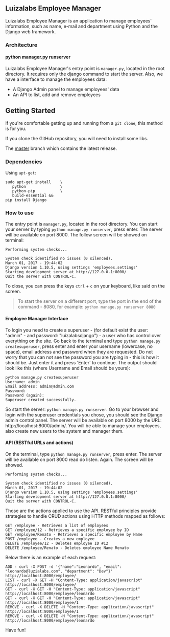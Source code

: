 Luizalabs Employee Manager 
-
Luizalabs Employee Manager is an application to manage employees' information, such as name, e-mail and department using Python and the Django web framework.


### Architecture

#### python manager.py runserver
Luizalabs Employee Manager's entry point is `manager.py`, located in the root directory. It requires only the django command to start the server. Also, we have a interface to manage the employees data:

- A Django Admin panel to manage employees' data
- An API to list, add and remove employees

## Getting Started

If you're comfortable getting up and running from a `git clone`, this method is for you.

If you clone the GitHub repository, you will need to install some libs.

The [master](https://github.com/leonardoffreitas/employee-manager.git) branch which contains the latest release.

### Dependencies
Using `apt-get`:
```
sudo apt-get install 	\
   python            	\
   python-pip       	\
   build-essential &&
pip install Django   
```   
### How to use

The entry point is `manager.py`, located in the root directory. You can start your server by typing `python manage.py runserver`, press enter. The server will be available on port 8000.
The follow screen will be showed on terminal:


```
Performing system checks...

System check identified no issues (0 silenced).
March 01, 2017 - 19:44:02
Django version 1.10.5, using settings 'employees.settings'
Starting development server at http://127.0.0.1:8000/
Quit the server with CONTROL-C.
```

To close, you can press the keys `ctrl` + `c` on your keyboard, like said on the screen.

>To start the server on a different port, type the port in the end of the command - 8080, for example:
`python manage.py runserver 8080`

#### Employee Manager Interface

To login you need to create a superuser - (for default exist the user: "admin" - and password: "luizalabsdjango") - a user who has control over everything on the site. Go back to the terminal and type `python manage.py createsuperuser`, press enter and enter your username (lowercase, no space), email address and password when they are requested. Do not worry that you can not see the password you are typing in - this is how it should be. Just enter it and press 'Enter' to continue. The output should look like this (where Username and Email should be yours):

```
python manage.py createsuperuser
Username: admin
Email address: admin@admin.com
Password:
Password (again):
Superuser created successfully.
```

So start the server: `python manage.py runserver`.
Go to your browser and login with the superuser credentials you chose, you should see the Django admin control panel. The server will be available on port 8000 by the URL: http://localhost:8000/admin/.
You will be able to manage your employees, also create new users to the system and manager them.


#### API (RESTful URLs and actions)

On the terminal, type `python manage.py runserver`, press enter. The server will be available on port 8000 read do listen.
Again. The screen will be showed.

```
Performing system checks...

System check identified no issues (0 silenced).
March 01, 2017 - 19:44:02
Django version 1.10.5, using settings 'employees.settings'
Starting development server at http://127.0.0.1:8000/
Quit the server with CONTROL-C.
```

Those are the actions applied to use the API. RESTful principles provide strategies to handle CRUD actions using HTTP methods mapped as follows:

```
GET /employee - Retrieves a list of employees
GET /employee/12 - Retrieves a specific employee by ID
GET /employee/Renato - Retrieves a specific employee by Name
POST /employee - Creates a new employee
DELETE /employee/12 - Deletes employee ID #12
DELETE /employee/Renato - Deletes employee Name Renato
```

Below there is an example of each request:

```
ADD - curl -X POST -d '{"name":"Leonardo", "email": "leonardo@luzialabs.com", "department": "Dev"}' http://localhost:8000/employee/
LIST - curl -X GET -H "Content-Type: application/javascript" http://localhost:8000/employee/
GET - curl -X GET -H "Content-Type: application/javascript" http://localhost:8000/employee/leonardo
GET - curl -X GET -H "Content-Type: application/javascript" http://localhost:8000/employee/1
REMOVE - curl -X DELETE -H "Content-Type: application/javascript" http://localhost:8000/employee/1
REMOVE - curl -X DELETE -H "Content-Type: application/javascript" http://localhost:8000/employee/leonardo
```

Have fun!
